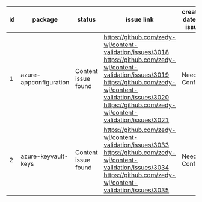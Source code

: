 
| id | package | status | issue link | created date of issue | update date of issue | run date of pipeline | pipeline run link |
|----|---------|--------|------------|-----------------------|----------------------| ---------------------| ----------------- |
| 1 | azure-appconfiguration | Content issue found | https://github.com/zedy-wj/content-validation/issues/3018 https://github.com/zedy-wj/content-validation/issues/3019 https://github.com/zedy-wj/content-validation/issues/3020 https://github.com/zedy-wj/content-validation/issues/3021  | Need Confirm | Need Confirm | 7/30/2025 8:42:12 AM | https://dev.azure.com/v-wenjyu/content-validation-automation/_build/results?buildId=81 |
| 2 | azure-keyvault-keys | Content issue found | https://github.com/zedy-wj/content-validation/issues/3033 https://github.com/zedy-wj/content-validation/issues/3034 https://github.com/zedy-wj/content-validation/issues/3035  | Need Confirm | Need Confirm | 7/30/2025 8:42:12 AM | https://dev.azure.com/v-wenjyu/content-validation-automation/_build/results?buildId=81 |